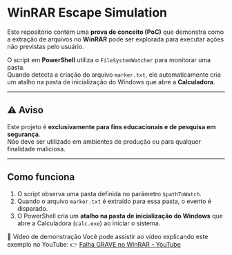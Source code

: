 # WinRAR Escape Simulation

Este repositório contém uma **prova de conceito (PoC)** que demonstra como a extração de arquivos no **WinRAR** pode ser explorada para executar ações não previstas pelo usuário.

O script em **PowerShell** utiliza o `FileSystemWatcher` para monitorar uma pasta.  
Quando detecta a criação do arquivo `marker.txt`, ele automaticamente cria um atalho na pasta de inicialização do Windows que abre a **Calculadora**.

---

## ⚠️ Aviso
Este projeto é **exclusivamente para fins educacionais e de pesquisa em segurança**.  
Não deve ser utilizado em ambientes de produção ou para qualquer finalidade maliciosa.

---

## Como funciona
1. O script observa uma pasta definida no parâmetro `$pathToWatch`.
2. Quando o arquivo `marker.txt` é extraído para essa pasta, o evento é disparado.
3. O PowerShell cria um **atalho na pasta de inicialização do Windows** que abre a Calculadora (`calc.exe`) ao iniciar o sistema.

🎥 Vídeo de demonstração
Você pode assistir ao vídeo explicando este exemplo no YouTube:
👉 [Falha GRAVE no WinRAR - YouTube](https://youtu.be/hZzwrA0npvM)
